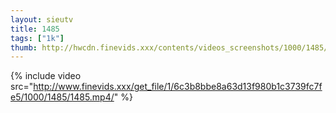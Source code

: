 ```yaml
--- 
layout: sieutv
title: 1485
tags: ["1k"]
thumb: http://hwcdn.finevids.xxx/contents/videos_screenshots/1000/1485/preview.mp4.jpg
---
```

{% include video src="http://www.finevids.xxx/get_file/1/6c3b8bbe8a63d13f980b1c3739fc7fe5/1000/1485/1485.mp4/" %} 
